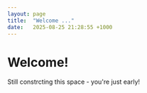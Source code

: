 ```yaml
---
layout: page
title:  "Welcome ..."
date:   2025-08-25 21:28:55 +1000
---
```

# Welcome!


Still constrcting this space - you're just early!
